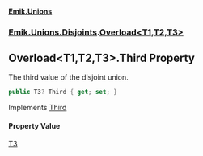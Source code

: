 #### [Emik.Unions](index.md 'index')
### [Emik.Unions.Disjoints](Emik.Unions.Disjoints.md 'Emik.Unions.Disjoints').[Overload&lt;T1,T2,T3&gt;](Overload_T1,T2,T3_.md 'Emik.Unions.Disjoints.Overload<T1,T2,T3>')

## Overload<T1,T2,T3>.Third Property

The third value of the disjoint union.

```csharp
public T3? Third { get; set; }
```

Implements [Third](IEither_T1,T2,T3_.Third().md 'Emik.Unions.Disjoints.IEither<T1,T2,T3>.Third')

#### Property Value
[T3](Overload_T1,T2,T3_.md#Emik.Unions.Disjoints.Overload_T1,T2,T3_.T3 'Emik.Unions.Disjoints.Overload<T1,T2,T3>.T3')